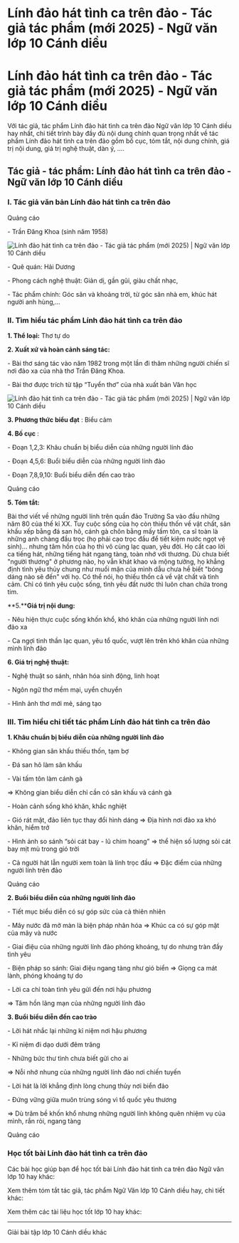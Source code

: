 # Lính đảo hát tình ca trên đảo - Tác giả tác phẩm (mới 2025) - Ngữ văn lớp 10 Cánh diều

# Lính đảo hát tình ca trên đảo - Tác giả tác phẩm (mới 2025) - Ngữ văn lớp 10 Cánh diều

Với tác giả, tác phẩm Lính đảo hát tình ca trên đảo Ngữ văn lớp 10 Cánh diều hay nhất, chi tiết trình bày đầy đủ nội dung chính quan trọng nhất về tác phẩm Lính đảo hát tình ca trên đảo gồm bố cục, tóm tắt, nội dung chính, giá trị nội dung, giá trị nghệ thuật, dàn ý, ....

## Tác giả - tác phẩm: Lính đảo hát tình ca trên đảo - Ngữ văn lớp 10 Cánh diều

### **I. Tác giả văn bản Lính đảo hát tình ca trên đảo**

Quảng cáo

\- Trần Đăng Khoa (sinh năm 1958)

![Lính đảo hát tình ca trên đảo - Tác giả tác phẩm \(mới 2025\) | Ngữ văn lớp 10 Cánh diều](https://vietjack.com/soan-van-lop-10-cd/images/tac-gia-tac-pham-linh-dao-hat-tinh-ca-tren-dao.PNG)

\- Quê quán: Hải Dương

\- Phong cách nghệ thuật: Giản dị, gần gũi, giàu chất nhạc,

\- Tác phẩm chính: Góc sân và khoảng trời, từ góc sân nhà em, khúc hát người anh hùng,...

### **II. Tìm hiểu tác phẩm Lính đảo hát tình ca trên đảo**

**1\. Thể loại:** Thơ tự do 

**2\. Xuất xứ và hoàn cảnh sáng tác:**

\- Bài thơ sáng tác vào năm 1982 trong một lần đi thăm những người chiến sĩ nơi đảo xa của nhà thơ Trần Đăng Khoa. 

\- Bài thơ được trích từ tập “Tuyển thơ” của nhà xuất bản Văn học

![Lính đảo hát tình ca trên đảo - Tác giả tác phẩm \(mới 2025\) | Ngữ văn lớp 10 Cánh diều](https://vietjack.com/soan-van-lop-10-cd/images/tac-gia-tac-pham-linh-dao-hat-tinh-ca-tren-dao-1.PNG)

**3\. Phương thức biểu đạt** : Biểu cảm

**4\. Bố cục** : 

\- Đoạn 1,2,3: Khâu chuẩn bị biểu diễn của những người lính đảo

\- Đoạn 4,5,6: Buổi biểu diễn của những người lính đảo

\- Đoạn 7,8,9,10: Buổi biểu diễn đến cao trào 

Quảng cáo

**5\. Tóm tắt:**

Bài thơ viết về những người lính trên quần đảo Trường Sa vào đầu những năm 80 của thế kỉ XX. Tuy cuộc sống của họ còn thiếu thốn về vật chất, sân khấu xếp bằng đá san hô, cánh gà chôn bằng mấy tấm tôn, ca sĩ toàn là những anh chàng đầu trọc (họ phải cạo trọc đầu để tiết kiệm nước ngọt vệ sinh)... nhưng tâm hồn của họ thì vô cùng lạc quan, yêu đời. Họ cất cao lời ca tiếng hát, những tiếng hát ngang tàng, toàn nhớ với thương. Dù chưa biết "người thương" ở phương nào, họ vẫn khát khao và mộng tưởng, họ khẳng định tình yêu thủy chung như muối mặn của mình dẫu chưa hề biết "bóng dáng nào sẽ đến" với họ. Có thể nói, họ thiếu thốn cả về vật chất và tình cảm. Chỉ có tình yêu cuộc sống, tình yêu đất nước thì luôn chan chứa trong tim.

**5.****Giá trị nội dung:**

\- Nêu hiện thực cuộc sống khốn khổ, khó khăn của những người lính nơi đảo xa

\- Ca ngợi tinh thần lạc quan, yêu tổ quốc, vượt lên trên khó khăn của những mình lính đảo 

**6\. Giá trị nghệ thuật:**

\- Nghệ thuật so sánh, nhân hóa sinh động, linh hoạt

\- Ngôn ngữ thơ mềm mại, uyển chuyển

\- Hình ảnh thơ mới mẻ, sáng tạo

### **III. Tìm hiểu chi tiết tác phẩm Lính đảo hát tình ca trên đảo**

**1\. Khâu chuẩn bị biểu diễn của những người lính đảo**

\- Không gian sân khấu thiếu thốn, tạm bợ

\- Đá san hô làm sân khấu

\- Vài tấm tôn làm cánh gà

=> Không gian biểu diễn chỉ cần có sân khấu và cánh gà

\- Hoàn cảnh sống khó khăn, khắc nghiệt 

\- Gió rát mặt, đảo liên tục thay đổi hình dáng => Địa hình nơi đảo xa khó khăn, hiểm trở

\- Hình ảnh so sánh “sỏi cát bay - lũ chim hoang” => thể hiện số lượng sỏi cát bay mịt mù trong gió trời

\- Cả người hát lẫn người xem toàn là lính trọc đầu => Đặc điểm của những người lính trên đảo 

Quảng cáo

**2\. Buổi biểu diễn của những người lính đảo**

\- Tiết mục biểu diễn có sự góp sức của cả thiên nhiên

\- Mây nước đã mở màn là biện pháp nhân hóa => Khúc ca có sự góp mặt của mây và nước

\- Giai điệu của những người lính đảo phóng khoáng, tự do nhưng tràn đầy tình yêu

\- Biện pháp so sánh: Giai điệu ngang tàng như gió biển => Giọng ca mát lành, phóng khoáng tự do

\- Lời ca chỉ toàn tình yêu gửi đến nơi hậu phương 

=> Tâm hồn lãng mạn của những người lính đảo

**3\. Buổi biểu diễn đến cao trào**

\- Lời hát nhắc lại những kỉ niệm nơi hậu phương 

\- Kỉ niệm đi dạo dưới đêm trăng 

\- Những bức thư tình chưa biết gửi cho ai

=> Nỗi nhớ nhung của những người lính đảo nơi chiến tuyến

\- Lời hát là lời khẳng định lòng chung thủy nơi biển đảo

\- Đứng vững giữa muôn trùng sóng vì tổ quốc yêu thương 

=> Dù trăm bề khốn khổ nhưng những người lính không quên nhiệm vụ của mình, rắn rỏi, ngang tàng

Quảng cáo

### **Học tốt bài Lính đảo hát tình ca trên đảo**

Các bài học giúp bạn để học tốt bài Lính đảo hát tình ca trên đảo Ngữ văn lớp 10 hay khác:

Xem thêm tóm tắt tác giả, tác phẩm Ngữ Văn lớp 10 Cánh diều hay, chi tiết khác:

Xem thêm các tài liệu học tốt lớp 10 hay khác:

* * *

Giải bài tập lớp 10 Cánh diều khác
